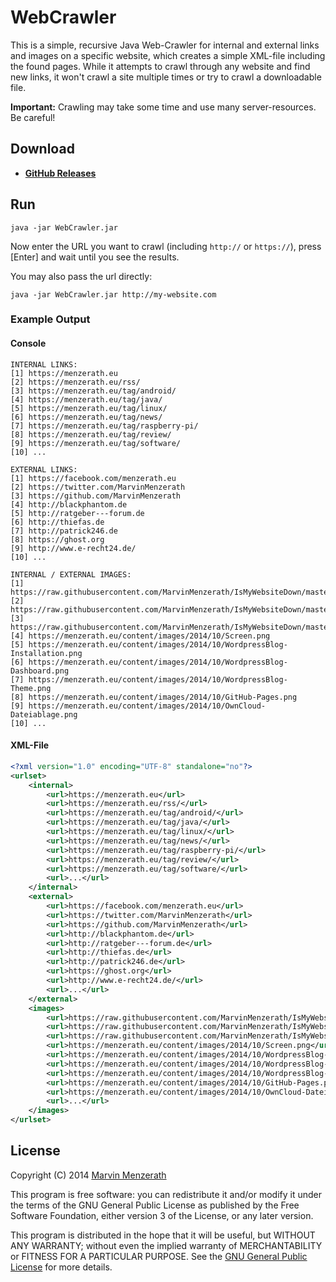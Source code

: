 # WebCrawler
This is a simple, recursive Java Web-Crawler for internal and external links and images on a specific website, which creates a simple XML-file including the found pages.
While it attempts to crawl through any website and find new links, it won't crawl a site multiple times or try to crawl a downloadable file.

**Important:** Crawling may take some time and use many server-resources. Be careful!

## Download
* [**GitHub Releases**](https://github.com/MarvinMenzerath/WebCrawler/releases)

## Run
```
java -jar WebCrawler.jar
```
Now enter the URL you want to crawl (including `http://` or `https://`), press [Enter] and wait until you see the results.

You may also pass the url directly:
```
java -jar WebCrawler.jar http://my-website.com
```

### Example Output

#### Console
```
INTERNAL LINKS:
[1] https://menzerath.eu
[2] https://menzerath.eu/rss/
[3] https://menzerath.eu/tag/android/
[4] https://menzerath.eu/tag/java/
[5] https://menzerath.eu/tag/linux/
[6] https://menzerath.eu/tag/news/
[7] https://menzerath.eu/tag/raspberry-pi/
[8] https://menzerath.eu/tag/review/
[9] https://menzerath.eu/tag/software/
[10] ...

EXTERNAL LINKS:
[1] https://facebook.com/menzerath.eu
[2] https://twitter.com/MarvinMenzerath
[3] https://github.com/MarvinMenzerath
[4] http://blackphantom.de
[5] http://ratgeber---forum.de
[6] http://thiefas.de
[7] http://patrick246.de
[8] https://ghost.org
[9] http://www.e-recht24.de/
[10] ...

INTERNAL / EXTERNAL IMAGES:
[1] https://raw.githubusercontent.com/MarvinMenzerath/IsMyWebsiteDown/master/doc/Screenshot1.png
[2] https://raw.githubusercontent.com/MarvinMenzerath/IsMyWebsiteDown/master/doc/Screenshot2.png
[3] https://raw.githubusercontent.com/MarvinMenzerath/IsMyWebsiteDown/master/doc/Screenshot3.png
[4] https://menzerath.eu/content/images/2014/10/Screen.png
[5] https://menzerath.eu/content/images/2014/10/WordpressBlog-Installation.png
[6] https://menzerath.eu/content/images/2014/10/WordpressBlog-Dashboard.png
[7] https://menzerath.eu/content/images/2014/10/WordpressBlog-Theme.png
[8] https://menzerath.eu/content/images/2014/10/GitHub-Pages.png
[9] https://menzerath.eu/content/images/2014/10/OwnCloud-Dateiablage.png
[10] ...

```

#### XML-File
```xml
<?xml version="1.0" encoding="UTF-8" standalone="no"?>
<urlset>
    <internal>
        <url>https://menzerath.eu</url>
        <url>https://menzerath.eu/rss/</url>
        <url>https://menzerath.eu/tag/android/</url>
        <url>https://menzerath.eu/tag/java/</url>
        <url>https://menzerath.eu/tag/linux/</url>
        <url>https://menzerath.eu/tag/news/</url>
        <url>https://menzerath.eu/tag/raspberry-pi/</url>
        <url>https://menzerath.eu/tag/review/</url>
        <url>https://menzerath.eu/tag/software/</url>
        <url>...</url>
    </internal>
    <external>
        <url>https://facebook.com/menzerath.eu</url>
        <url>https://twitter.com/MarvinMenzerath</url>
        <url>https://github.com/MarvinMenzerath</url>
        <url>http://blackphantom.de</url>
        <url>http://ratgeber---forum.de</url>
        <url>http://thiefas.de</url>
        <url>http://patrick246.de</url>
        <url>https://ghost.org</url>
        <url>http://www.e-recht24.de/</url>
        <url>...</url>
    </external>
    <images>
        <url>https://raw.githubusercontent.com/MarvinMenzerath/IsMyWebsiteDown/master/doc/Screenshot1.png</url>
        <url>https://raw.githubusercontent.com/MarvinMenzerath/IsMyWebsiteDown/master/doc/Screenshot2.png</url>
        <url>https://raw.githubusercontent.com/MarvinMenzerath/IsMyWebsiteDown/master/doc/Screenshot3.png</url>
        <url>https://menzerath.eu/content/images/2014/10/Screen.png</url>
        <url>https://menzerath.eu/content/images/2014/10/WordpressBlog-Installation.png</url>
        <url>https://menzerath.eu/content/images/2014/10/WordpressBlog-Dashboard.png</url>
        <url>https://menzerath.eu/content/images/2014/10/WordpressBlog-Theme.png</url>
        <url>https://menzerath.eu/content/images/2014/10/GitHub-Pages.png</url>
        <url>https://menzerath.eu/content/images/2014/10/OwnCloud-Dateiablage.png</url>
        <url>...</url>
    </images>
</urlset>
```

## License
Copyright (C) 2014 [Marvin Menzerath](http://menzerath.eu)

This program is free software: you can redistribute it and/or modify it under the terms of the GNU General Public License as published by the Free Software Foundation, either version 3 of the License, or any later version.

This program is distributed in the hope that it will be useful, but WITHOUT ANY WARRANTY; without even the implied warranty of MERCHANTABILITY or FITNESS FOR A PARTICULAR PURPOSE. See the [GNU General Public License](https://github.com/MarvinMenzerath/WebCrawler/blob/master/LICENSE) for more details.

